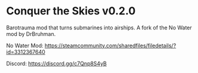 # Conquer the Skies v0.2.0

Barotrauma mod that turns submarines into airships. A fork of the No Water mod by DrBruhman.

No Water Mod: https://steamcommunity.com/sharedfiles/filedetails/?id=3312367640

Discord: https://discord.gg/c7Qnp8S4yB
